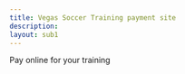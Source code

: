 ```yaml
---
title: Vegas Soccer Training payment site
description:
layout: sub1
---
```

Pay online for your training
